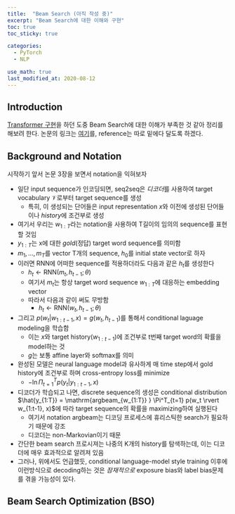 ```yaml
---
title:  "Beam Search (아직 작성 중)"
excerpt: "Beam Search에 대한 이해와 구현"
toc: true
toc_sticky: true

categories:
  - PyTorch
  - NLP

use_math: true
last_modified_at: 2020-08-12
---
```


## Introduction

[Transformer 구현](https://inhyeokyoo.github.io/pytorch/nlp/NLP-Transformer-Impl-Issues/)을 하던 도중 Beam Search에 대한 이해가 부족한 것 같아 정리를 해보려 한다.
논문의 링크는 [여기](https://arxiv.org/pdf/1606.02960.pdf)를, reference는 따로 밑에다 달도록 하겠다.

## Background and Notation

시작하기 앞서 논문 3장을 보면서 notation을 익혀보자

- 일단 input sequence가 인코딩되면, seq2seq은 *디코더*를 사용하여 target vocabulary $\mathcal V$로부터 target sequence를 생성
    - 특히, 이 생성되는 단어들은 input representation $x$와 이전에 생성된 단어들이나 *history*에 조건부로 생성
- 여기서 우리는 $w_{1:T}$라는 notation을 사용하여 T길이의 임의의 sequence를 표현할 것임
- $y_{1:T}$는 x에 대한 *gold*(정답) target word sequence를 의미함
- $m_1, ..., m_T$를 vector T개의 sequence, $h_0$를 initial state vector로 하자
- 이러면 RNN에 어떠한 sequence를 적용하더라도 다음과 같은 $h_t$를 생성한다
    - $h_t \leftarrow \textrm{RNN}(m_t, h_{t-1}; \theta)$
    - 여기서 $m_t$는 항상 target word sequence $w_{1:T}$에 대응하는 embedding vector
    - 따라서 다음과 같이 써도 무방함
        - $h_t \leftarrow \textrm{RNN}(w_t, h_{t-1}; \theta)$
- 그리고 $p(w_t \rvert w_{1:t-1}, x) = g(w_t, h_{t-1})$를 통해서 conditional laguage modeling을 학습함
    - 이는 $x$와 target history($w_{1:t-1}$)에 조건부로 t번째 target word의 확률을 model하는 것
    - $g$는 보통 affine layer와 softmax를 의미
- 완성된 모델은 neural language model과 유사하게 매 time step에서 gold history에 조건부로 하며 cross-entropy loss를 minimize
    - $- \ln \Pi^T_{t=1} p(y_t \rvert y_{1:t-1}, x)$
- 디코더가 학습되고 나면, discrete sequence의 생성은 conditional distribution $\hat{y_{1:T}} = \mathrm{argbeam_{w_{1:T}} } \Pi^T_{t=1} p(w_t \rvert w_{1:t-1}, x)$에 따라 target sequence의 확률을 maximizing하여 실행된다
    - 여기서 notation $\textrm{argbeam}$는 디코딩 프로세스에 휴리스틱한 search가 필요하기 때문에 강조
    - 디코더는 non-Markovian이기 때문
- 간단한 beam search 프로시져는 나중의 K개의 history를 탐색하는데, 이는 디코더에 매우 효과적으로 알려져 있음
- 그러나, 위에서도 언급했듯, conditional language-model style training 이후에 이런방식으로 decoding하는 것은 *잠재적으로* exposure bias와 label bias문제를 겪을 가능성이 있다.

## Beam Search Optimization (BSO)



